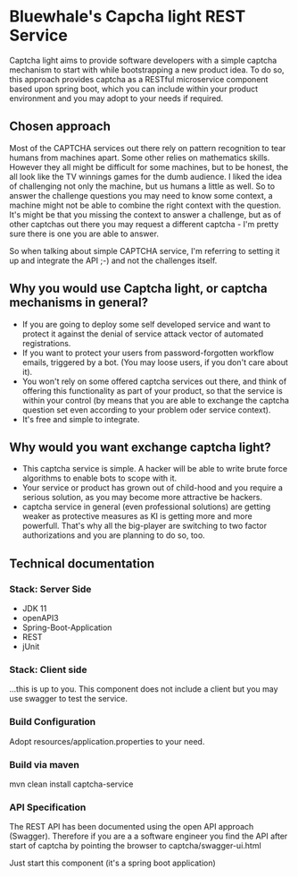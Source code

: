 # Bluewhale's Capcha light REST Service

Captcha light aims to provide software developers with a simple captcha mechanism to start with while bootstrapping a new
product idea. To do so, this approach provides captcha as a RESTful microservice component based upon spring boot, which you can
include within your product environment and you may adopt to your needs if required.

## Chosen approach

Most of the CAPTCHA services out there rely on pattern recognition to tear humans from machines apart.
Some other relies on mathematics skills. However they all might be difficult for some machines, but to 
be honest, the all look like the TV winnings games for the dumb audience. I liked the idea of challenging not
only the machine, but us humans a little as well. So to answer the challenge questions you may need to know some
context, a machine might not be able to combine the right context with the question. It's might be that you missing the context to answer 
a challenge, but as of other captchas out there you may request a different captcha - I'm pretty sure there is one you are able to answer.   

So when talking about simple CAPTCHA service, I'm referring to setting it up and integrate the API ;-) and not the challenges itself. 


## Why you would use Captcha light, or captcha mechanisms in general?

* If you are going to deploy some self developed service and want to protect it against 
   the denial of service attack vector of automated registrations.
* If you want to protect your users from password-forgotten workflow emails, 
  triggered by a bot. (You may loose users, if you don't care about it).
* You won't rely on some offered captcha services out there, and think of offering this 
  functionality as part of your product, so that the service is within your control 
  (by means that you are able to exchange the captcha question set even according to 
  your problem oder service context).
* It's free and simple to integrate.



## Why would you want exchange captcha light?

* This captcha service is simple. A hacker will be able to write brute force algorithms
  to enable bots to scope with it.
* Your service or product has grown out of child-hood and you require a serious solution, 
  as you may become more attractive be hackers.
* captcha service in general (even professional solutions) are getting weaker as protective
   measures as KI is getting more and more powerfull. That's why all the big-player are switching
   to two factor authorizations and you are planning to do so, too.


## Technical documentation

### Stack: Server Side

* JDK 11
* openAPI3 
* Spring-Boot-Application
* REST
* jUnit

### Stack: Client side

...this is up to you. This component does not include a client but you may use swagger
to test the service.


### Build Configuration
Adopt resources/application.properties to your need.

### Build via maven
mvn clean install captcha-service


### API Specification

The REST API has been documented using the open API approach (Swagger). Therefore if you are a
a software engineer you find the API after start of captcha 
by pointing the browser to captcha/swagger-ui.html

Just start this component (it's a spring boot application)


